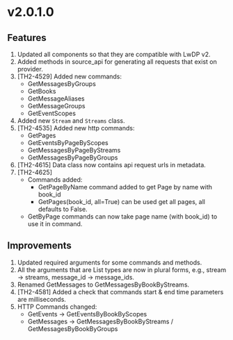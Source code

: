 # v2.0.1.0

## Features

1. Updated all components so that they are compatible with LwDP v2.
2. Added methods in source_api for generating all requests that exist on provider.
3. [TH2-4529] Added new commands:
    - GetMessagesByGroups
    - GetBooks
    - GetMessageAliases
    - GetMessageGroups
    - GetEventScopes
4. Added new `Stream` and `Streams` class.
5. [TH2-4535] Added new http commands:
   - GetPages
   - GetEventsByPageByScopes
   - GetMessagesByPageByStreams
   - GetMessagesByPageByGroups
6. [TH2-4615] Data class now contains api request urls in metadata.
7. [TH2-4625]
   - Commands added:
     - GetPageByName command added to get Page by name with book_id
     - GetPages(book_id, all=True) can be used get all pages, all defaults to False.
   - GetByPage commands can now take page name (with book_id) to use it in command.

## Improvements

1. Updated required arguments for some commands and methods.
2. All the arguments that are List types are now in plural forms, e.g., stream -> streams,
   message_id -> message_ids.
3. Renamed GetMessages to GetMessagesByBookByStreams.
4. [TH2-4581] Added a check that commands start & end time parameters are milliseconds.
5. HTTP Commands changed:
   - GetEvents -> GetEventsByBookByScopes
   - GetMessages -> GetMessagesByBookByStreams / GetMessagesByBookByGroups